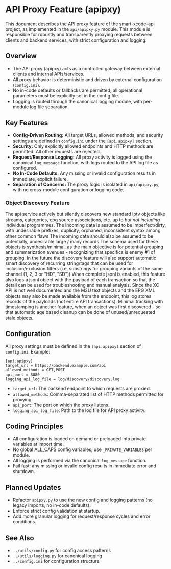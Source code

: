 # API Proxy Feature (apipxy)

This document describes the API proxy feature of the smart-xcode-api project, as implemented in the `api/apipxy.py` module. This module is responsible for robustly and transparently proxying requests between clients and backend services, with strict configuration and logging.

## Overview
- The API proxy (apipxy) acts as a controlled gateway between external clients and internal APIs/services.
- All proxy behavior is deterministic and driven by external configuration (`config.ini`).
- No in-code defaults or fallbacks are permitted; all operational parameters must be explicitly set in the config file.
- Logging is routed through the canonical logging module, with per-module log file separation.

## Key Features
- **Config-Driven Routing:** All target URLs, allowed methods, and security settings are defined in `config.ini` under the `[api.apipxy]` section.
- **Security:** Only explicitly allowed endpoints and HTTP methods are permitted. All other requests are rejected.
- **Request/Response Logging:** All proxy activity is logged using the canonical `log_message` function, with logs routed to the API log file as configured.
- **No In-Code Defaults:** Any missing or invalid configuration results in immediate, explicit failure.
- **Separation of Concerns:** The proxy logic is isolated in `api/apipxy.py`, with no cross-module configuration or logging code.

### Object Discovery Feature
The api service actively but silently discovers new standard iptv objects like streams, categories, epg source associations, etc. up to *but not including* individual programmes.
The incoming data is assumed to be imperfect/dirty, with undesirable prefixes, duplicity, orphaned, inconsistent syntax among other common flaws
The incoming data should also be assumed to be potentially, undesirable large / many records
The schema used for these objects is synthesis/minimal, as the main objective is for potential grouping and summarization avenues - recognizing that specifics is enemy #1 of grouping.
In the future the discovery feature will also support automatic smart discovery of recurring string/tags that can be used for inclusion/exclusion filters (i.e, substrings for grouping variants of the same channel (1, 2, 3 or "HD", "SD"))
When complete jsonl is enabled, this feature also logs a jsonl object with the payload of each transaction so that the detail can be used for troubleshooting and manual analysis.
Since the XC API is not well documented and the M3U text objects and the EPG XML objects may also be made available from the endpoint, this log stores records of the payloads (not entire API transactions).
Minimal tracking with timestamping is another feature, when an object was first discovered - so that automatic age based cleanup can be done of unused/unrequested stale objects.

## Configuration
All proxy settings must be defined in the `[api.apipxy]` section of `config.ini`. Example:

```
[api.apipxy]
target_url = https://backend.example.com/api
allowed_methods = GET,POST
api_port = 8080
logging_api_log_file = log/discovery/discovery.log
```

- `target_url`: The backend endpoint to which requests are proxied.
- `allowed_methods`: Comma-separated list of HTTP methods permitted for proxying.
- `api_port`: The port on which the proxy listens.
- `logging_api_log_file`: Path to the log file for API proxy activity.

## Coding Principles
- All configuration is loaded on demand or preloaded into private variables at import time.
- No global ALL_CAPS config variables; use `_PRIVATE_VARIABLES` per module.
- All logging is performed via the canonical `log_message` function.
- Fail fast: any missing or invalid config results in immediate error and shutdown.

## Planned Updates
- Refactor `apipxy.py` to use the new config and logging patterns (no legacy imports, no in-code defaults).
- Enforce strict config validation at startup.
- Add more granular logging for request/response cycles and error conditions.

## See Also
- `../utils/config.py` for config access patterns
- `../utils/logging.py` for canonical logging
- `../config.ini` for configuration structure
